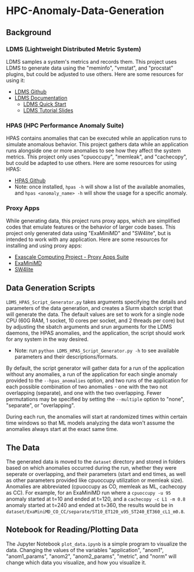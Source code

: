 # HPC-Anomaly-Data-Generation

## Background

### LDMS (Lightweight Distributed Metric System)

LDMS samples a system's metrics and records them.  This project uses LDMS to generate data using the "meminfo", "vmstat", and "procstat" plugins, but could be adjusted to use others.  Here are some resources for using it:
 - [LDMS Github](https://github.com/ovis-hpc/ldms)
 - [LDMS Documentation](https://ovis-hpc.readthedocs.io/en/latest/)
    - [LDMS Quick Start](https://ovis-hpc.readthedocs.io/projects/ldms/en/latest/intro/quick-start.html)
    - [LDMS Tutorial Slides](https://sites.google.com/view/ldmscon2024/tutorials/tutorial-slides)

### HPAS (HPC Performance Anomaly Suite)

HPAS contains anomalies that can be executed while an application runs to simulate anomalous behavior.  This project gathers data while an application runs alongside one or more anomalies to see how they affect the system metrics.  This project only uses "cpuoccupy", "memleak", and "cachecopy", but could be adapted to use others.  Here are some resources for using HPAS:
 - [HPAS Github](https://github.com/peaclab/HPAS)
 - Note: once installed, `hpas -h` will show a list of the available anomalies, and `hpas <anomaly_name> -h` will show the usage for a specific anomaly.

### Proxy Apps

While generating data, this project runs proxy apps, which are simplified codes that emulate features or the behavior of larger code bases.  This project only generated data using "ExaMiniMD" and "SW4lite", but is intended to work with any application.  Here are some resources for installing and using proxy apps:
 - [Exascale Computing Project - Proxy Apps Suite](https://proxyapps.exascaleproject.org/)
 - [ExaMiniMD](https://proxyapps.exascaleproject.org/app/examinimd/)
 - [SW4lite](https://proxyapps.exascaleproject.org/app/sw4lite/)

## Data Generation Scripts

`LDMS_HPAS_Script_Generator.py` takes arguments specifying the details and parameters of the data generation, and creates a Slurm sbatch script that will generate the data.  The default values are set to work for a single node CPU (60G RAM, 1 socket, 10 cores per socket, and 2 threads per core) but by adjusting the sbatch arguments and srun arguments for the LDMS daemons, the HPAS anomalies, and the application, the script should work for any system in the way desired.
 - Note: run `python LDMS_HPAS_Script_Generator.py -h` to see available parameters and their descriptions/formats.

By default, the script generator will gather data for a run of the application without any anomalies, a run of the application for each single anomaly provided to the `--hpas_anomalies` option, and two runs of the application for each possible combination of two anomalies - one with the two not overlapping (separate), and one with the two overlapping.  Fewer permutations may be specified by setting the `--multiple` option to "none", "separate", or "overlapping".

During each run, the anomalies will start at randomized times within certain time windows so that ML models analyzing the data won't assume the anomalies always start at the exact same time.

## The Data

The generated data is moved to the `dataset` directory and stored in folders based on which anomalies occurred during the run, whether they were seperate or overlapping, and their parameters (start and end times, as well as other parameters provided like cpuoccupy utilization or memleak size).  Anomalies are abbreviated (cpuoccupy as CO, memleak as ML, cachecopy as CC).  For example, for an ExaMiniMD run where a `cpuoccupy -u 95` anomaly started at t=10 and ended at t=120, and a `cachecopy -c L1 -m 0.8` anomaly started at t=240 and ended at t=360, the results would be in `dataset/ExaMiniMD_CO_CC/separate/ST10_ET120_u95_ST240_ET360_cL1_m0.8`.

## Notebook for Reading/Plotting Data

The Jupyter Notebook `plot_data.ipynb` is a simple program to visualize the data.  Changing the values of the variables "application", "anom1", "anom1_params", "anom2", "anom2_params", "metric", and "norm" will change which data you visualize, and how you visualize it.
